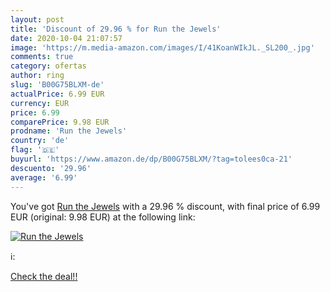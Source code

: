 ```yaml
---
layout: post
title: 'Discount of 29.96 % for Run the Jewels'
date: 2020-10-04 21:07:57
image: 'https://m.media-amazon.com/images/I/41KoanWIkJL._SL200_.jpg'
comments: true
category: ofertas
author: ring
slug: 'B00G75BLXM-de'
actualPrice: 6.99 EUR
currency: EUR
price: 6.99
comparePrice: 9.98 EUR
prodname: 'Run the Jewels'
country: 'de'
flag: '🇩🇪'
buyurl: 'https://www.amazon.de/dp/B00G75BLXM/?tag=tolees0ca-21'
descuento: '29.96'
average: '6.99'
---
```


You've got [Run the Jewels](https://www.amazon.de/dp/B00G75BLXM/?tag=tolees0ca-21) with a  29.96 % discount, with final price of 6.99 EUR (original: 9.98 EUR) at the following link:

[![Run the Jewels](https://m.media-amazon.com/images/I/41KoanWIkJL._SL200_.jpg)](https://www.amazon.de/dp/B00G75BLXM/?tag=tolees0ca-21)

ℹ️:


[Check the deal!!](https://www.amazon.de/dp/B00G75BLXM/?tag=tolees0ca-21)
